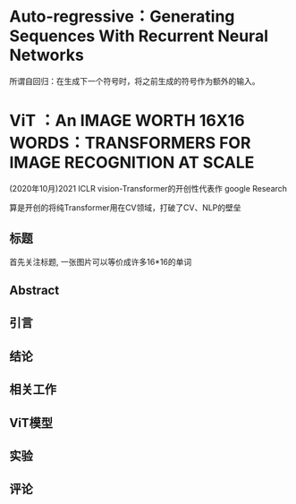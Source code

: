 # Auto-regressive：Generating Sequences With Recurrent Neural Networks  

所谓自回归：在生成下一个符号时，将之前生成的符号作为额外的输入。





# ViT ：An IMAGE WORTH 16X16 WORDS：TRANSFORMERS FOR IMAGE RECOGNITION AT SCALE

(2020年10月)2021 ICLR vision-Transformer的开创性代表作 google Research

算是开创的将纯Transformer用在CV领域，打破了CV、NLP的壁垒

##  标题

首先关注标题, 一张图片可以等价成许多16*16的单词

## Abstract



## 引言



## 结论



## 相关工作



## ViT模型



## 实验



## 评论

